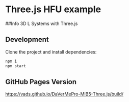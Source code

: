 # Three.js HFU example

##Info
3D L Systems with Three.js

## Development

Clone the project and install dependencies:

```bash
npm i
npm start
```

## GitHub Pages Version

https://vads.github.io/DaVerMePro-MIB5-Three.js/build/
